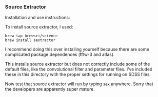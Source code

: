 ### Source Extractor 
Installation and use instructions:

To install source extractor, I used:

```
brew tap brewsci/science
brew install sextractor
```
I recommend doing this over installing yourself because there are some complicated package dependences (fftw-3 and atlas).

This installs source extractor but does not correctly include some of the default files, like the convolutional filter and parameter files. I've included these in this directory with the proper settings for running on SDSS files.

Now test that source extractor will run by typing ```sex``` anywhere. Sorry that the developers are apparently super mature.